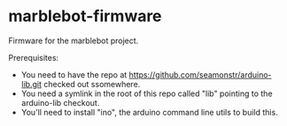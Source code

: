 marblebot-firmware
==================

Firmware for the marblebot project.

Prerequisites:
* You need to have the repo at https://github.com/seamonstr/arduino-lib.git checked out ssomewhere.
* You need a symlink in the root of this repo called "lib" pointing to the arduino-lib checkout.
* You'll need to install "ino", the arduino command line utils to build this.